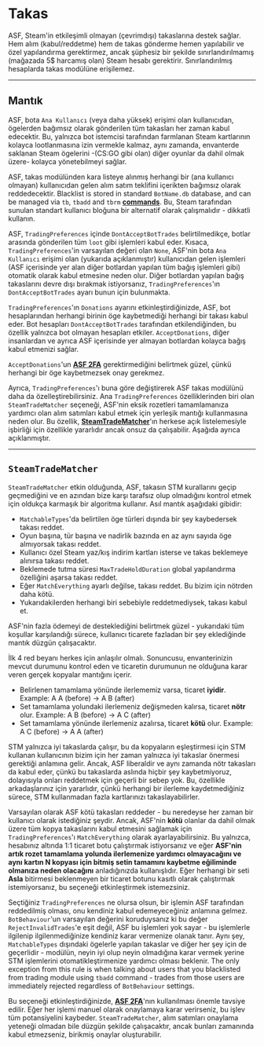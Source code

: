 # Takas

ASF, Steam'in etkileşimli olmayan (çevrimdışı) takaslarına destek sağlar. Hem alım (kabul/reddetme) hem de takas gönderme hemen yapılabilir ve özel yapılandırma gerektirmez, ancak şüphesiz bir şekilde sınırlandırılmamış (mağazada 5$ harcamış olan) Steam hesabı gerektirir. Sınırlandırılmış hesaplarda takas modülüne erişilemez.

---

## Mantık

ASF, bota `Ana Kullanıcı` (veya daha yüksek) erişimi olan kullanıcıdan, ögelerden bağımsız olarak gönderilen tüm takasları her zaman kabul edecektir. Bu, yalnızca bot istemcisi tarafından farmlanan Steam kartlarının kolayca lootlanmasına izin vermekle kalmaz, aynı zamanda, envanterde saklanan Steam ögelerini -(CS:GO gibi olan) diğer oyunlar da dahil olmak üzere- kolayca yönetebilmeyi sağlar.

ASF, takas modülünden kara listeye alınmış herhangi bir (ana kullanıcı olmayan) kullanıcıdan gelen alım satım teklifini içerikten bağımsız olarak reddedecektir. Blacklist is stored in standard `BotName.db` database, and can be managed via `tb`, `tbadd` and `tbrm` **[commands](https://github.com/JustArchiNET/ArchiSteamFarm/wiki/Commands)**. Bu, Steam tarafından sunulan standart kullanıcı bloğuna bir alternatif olarak çalışmalıdır - dikkatli kullanın.

ASF, `TradingPreferences` içinde `DontAcceptBotTrades` belirtilmedikçe, botlar arasında gönderilen tüm `loot` gibi işlemleri kabul eder. Kısaca, `TradingPreferences`'in varsayılan değeri olan `None`, ASF'nin bota `Ana Kullanıcı` erişimi olan (yukarıda açıklanmıştır) kullanıcıdan gelen işlemleri (ASF içerisinde yer alan diğer botlardan yapılan tüm bağış işlemleri gibi) otomatik olarak kabul etmesine neden olur. Diğer botlardan yapılan bağış takaslarını devre dışı bırakmak istiyorsanız, `TradingPreferences`'ın `DontAcceptBotTrades` ayarı bunun için bulunmakta.

`TradingPreferences`'ın `Donations` ayarını etkinleştirdiğinizde, ASF, bot hesaplarından herhangi birinin öge kaybetmediği herhangi bir takası kabul eder. Bot hesapları `DontAcceptBotTrades` tarafından etkilendiğinden, bu özellik yalnızca bot olmayan hesapları etkiler. `AcceptDonations`, diğer insanlardan ve ayrıca ASF içerisinde yer almayan botlardan kolayca bağış kabul etmenizi sağlar.

`AcceptDonations`'un **[ASF 2FA](https://github.com/JustArchiNET/ArchiSteamFarm/wiki/Two-factor-authentication)** gerektirmediğini belirtmek güzel, çünkü herhangi bir öge kaybetmezsek onay gerekmez.

Ayrıca, `TradingPreferences`'ı buna göre değiştirerek ASF takas modülünü daha da özelleştirebilirsiniz. Ana `TradingPreferences` özelliklerinden biri olan `SteamTradeMatcher` seçeneği, ASF'nin eksik rozetleri tamamlamanıza yardımcı olan alım satımları kabul etmek için yerleşik mantığı kullanmasına neden olur. Bu özellik, **[SteamTradeMatcher](https://www.steamtradematcher.com)**'ın herkese açık listelemesiyle işbirliği için özellikle yararlıdır ancak onsuz da çalışabilir. Aşağıda ayrıca açıklanmıştır.

---

## `SteamTradeMatcher`

`SteamTradeMatcher` etkin olduğunda, ASF, takasın STM kurallarını geçip geçmediğini ve en azından bize karşı tarafsız olup olmadığını kontrol etmek için oldukça karmaşık bir algoritma kullanır. Asıl mantık aşağıdaki gibidir:

- `MatchableTypes`'da belirtilen öge türleri dışında bir şey kaybedersek takası reddet.
- Oyun başına, tür başına ve nadirlik bazında en az aynı sayıda öge almıyorsak takası reddet.
- Kullanıcı özel Steam yaz/kış indirim kartları isterse ve takas beklemeye alınırsa takası reddet.
- Beklemede tutma süresi `MaxTradeHoldDuration` global yapılandırma özelliğini aşarsa takası reddet.
- Eğer `MatchEverything` ayarlı değilse, takası reddet. Bu bizim için nötrden daha kötü.
- Yukarıdakilerden herhangi biri sebebiyle reddetmediysek, takası kabul et.

ASF'nin fazla ödemeyi de desteklediğini belirtmek güzel - yukarıdaki tüm koşullar karşılandığı sürece, kullanıcı ticarete fazladan bir şey eklediğinde mantık düzgün çalışacaktır.

İlk 4 red beyanı herkes için anlaşılır olmalı. Sonuncusu, envanterinizin mevcut durumunu kontrol eden ve ticaretin durumunun ne olduğuna karar veren gerçek kopyalar mantığını içerir.

- Belirlenen tamamlama yönünde ilerlememiz varsa, ticaret **iyidir**. Example: A A (before) -> A B (after)
- Set tamamlama yolundaki ilerlemeniz değişmeden kalırsa, ticaret **nötr** olur. Example: A B (before) -> A C (after)
- Set tamamlama yönünde ilerlemeniz azalırsa, ticaret **kötü** olur. Example: A C (before) -> A A (after)

STM yalnızca iyi takaslarda çalışır, bu da kopyaların eşleştirmesi için STM kullanan kullanıcının bizim için her zaman yalnızca iyi takaslar önermesi gerektiği anlamına gelir. Ancak, ASF liberaldir ve aynı zamanda nötr takasları da kabul eder, çünkü bu takaslarda aslında hiçbir şey kaybetmiyoruz, dolayısıyla onları reddetmek için geçerli bir sebep yok. Bu, özellikle arkadaşlarınız için yararlıdır, çünkü herhangi bir ilerleme kaydetmediğiniz sürece, STM kullanmadan fazla kartlarınızı takaslayabilirler.

Varsayılan olarak ASF kötü takasları reddeder - bu neredeyse her zaman bir kullanıcı olarak istediğiniz şeydir. Ancak, ASF'nin **kötü** olanlar da dahil olmak üzere tüm kopya takaslarını kabul etmesini sağlamak için `TradingPreferences`'ı `MatchEverything` olarak ayarlayabilirsiniz. Bu yalnızca, hesabınız altında 1:1 ticaret botu çalıştırmak istiyorsanız ve eğer **ASF'nin artık rozet tamamlama yolunda ilerlemenize yardımcı olmayacağını ve aynı kartın N kopyası için bitmiş setin tamamını kaybetme eğiliminde olmanıza neden olacağını** anladığınızda kullanışlıdır. Eğer herhangi bir seti **Asla** bitirmesi beklenmeyen bir ticaret botunu kasıtlı olarak çalıştırmak istemiyorsanız, bu seçeneği etkinleştirmek istemezsiniz.

Seçtiğiniz `TradingPreferences` ne olursa olsun, bir işlemin ASF tarafından reddedilmiş olması, onu kendiniz kabul edemeyeceğiniz anlamına gelmez. `BotBehaviour`'un varsayılan değerini koruduysanız ki bu değer `RejectInvalidTrades`'e eşit değil, ASF bu işlemleri yok sayar - bu işlemlerle ilgilenip ilgilenmediğinize kendiniz karar vermenize olanak tanır. Aynı şey, `MatchableTypes` dışındaki ögelerle yapılan takaslar ve diğer her şey için de geçerlidir - modülün, neyin iyi olup neyin olmadığına karar vermek yerine STM işlemlerini otomatikleştirmenize yardımcı olması beklenir. The only exception from this rule is when talking about users that you blacklisted from trading module using `tbadd` command - trades from those users are immediately rejected regardless of `BotBehaviour` settings.

Bu seçeneği etkinleştirdiğinizde, **[ASF 2FA](https://github.com/JustArchiNET/ArchiSteamFarm/wiki/Two-factor-authentication)**'nın kullanılması önemle tavsiye edilir. Eğer her işlemi manuel olarak onaylamaya karar verirseniz, bu işlev tüm potansiyelini kaybeder. `SteamTradeMatcher`, alım satımları onaylama yeteneği olmadan bile düzgün şekilde çalışacaktır, ancak bunları zamanında kabul etmezseniz, birikmiş onaylar oluşturabilir.